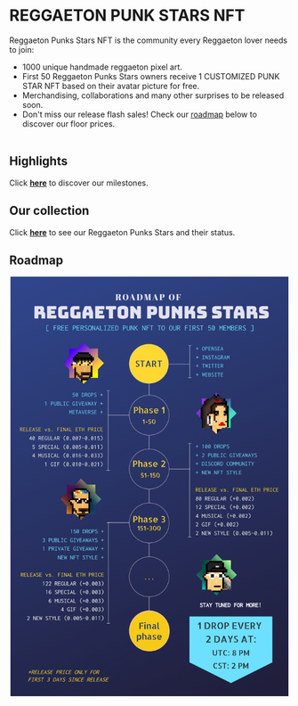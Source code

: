 # REGGAETON PUNK STARS NFT

Reggaeton Punks Stars NFT is the community every Reggaeton lover needs to join:
* 1000 unique handmade reggaeton pixel art.
* First 50 Reggaeton Punks Stars owners receive 1 CUSTOMIZED PUNK STAR NFT based on their avatar picture for free. 
* Merchandising, collaborations and many other surprises to be released soon.
* Don't miss our release flash sales! Check our [roadmap](roadmap.html) below to discover our floor prices. <br><br>


## Highlights

Click [<b>here</b>](highlights.html) to discover our milestones. <br>

## Our collection
Click [<b>here</b>](nfts.html) to see our Reggaeton Punks Stars and their status. <br>

## Roadmap

<p float="left" align="center">
<img src="assets/rmf.jpg"
     width="500">
 </p>
